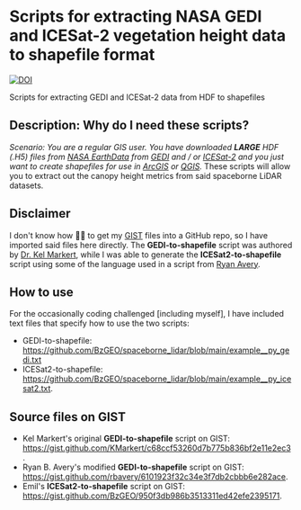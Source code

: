 # Scripts for extracting NASA GEDI and ICESat-2 vegetation height data to shapefile format
[![DOI](https://zenodo.org/badge/DOI/10.5281/zenodo.15870574.svg)](https://doi.org/10.5281/zenodo.15870574)

Scripts for extracting GEDI and ICESat-2 data from HDF to shapefiles

## Description: Why do I need these scripts?
*Scenario: You are a regular GIS user. You have downloaded **LARGE** HDF  (.H5) files from [NASA EarthData](https://search.earthdata.nasa.gov/search) from [GEDI](https://gedi.umd.edu/) and / or [ICESat-2](https://icesat-2.gsfc.nasa.gov/) and you just want to create shapefiles for use in [ArcGIS](https://www.esri.com/en-us/arcgis/products/arcgis-desktop/overview) or [QGIS](https://qgis.org/).* These scripts will allow you to extract out the canopy height metrics from said spaceborne LiDAR datasets.

## Disclaimer
I don't know how 🤷‍♂️ to get my [GIST](https://gist.github.com/BzGEO) files into a GitHub repo, so I have imported said files here directly. The **GEDI-to-shapefile** script was authored by [Dr. Kel Markert](https://github.com/KMarkert), while I was able to generate the **ICESat2-to-shapefile** script using some of the language used in a script from [Ryan Avery](https://github.com/rbavery).

## How to use
For the occasionally coding challenged [including myself], I have included text files that specify how to use the two scripts:

* GEDI-to-shapefile: https://github.com/BzGEO/spaceborne_lidar/blob/main/example__py_gedi.txt
* ICESat2-to-shapefile: https://github.com/BzGEO/spaceborne_lidar/blob/main/example__py_icesat2.txt.

## Source files on GIST
* Kel Markert's original **GEDI-to-shapefile** script on GIST: https://gist.github.com/KMarkert/c68ccf53260d7b775b836bf2e11e2ec3.
* Ryan B. Avery's modified **GEDI-to-shapefile** script on GIST: https://gist.github.com/rbavery/6101923f32c34e3f7db2cbbb6e282ace.
* Emil's **ICESat2-to-shapefile** script on GIST: https://gist.github.com/BzGEO/950f3db986b3513311ed42efe2395171.

